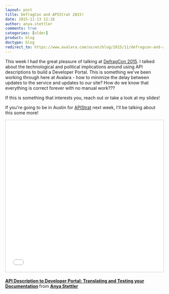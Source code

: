 ```yaml
---
layout: post
title: DefragCon and APIStrat 2015!
date: 2015-11-13 12:18
author: anya.stettler
comments: true
categories: [older]
product: blog
doctype: blog
redirect_to: https://www.avalara.com/us/en/blog/2015/11/defragcon-and-apistrat-2015.html
---
```

This week I had the great pleasure of talking at <a href="http://defragcon.com/">DefragCon 2015</a>. I talked about the technological and political implications around using API descriptions to build a Developer Portal. This is something we've been working through here at Avalara - how to minimize the delay between updates to the service and updates to our site? How do we know that everything is correct forever with no manual work???

If this is something that interests you, reach out or take a look at my slides!

If you're going to be in Austin for <a href="http://austin2015.apistrat.com/">APIStrat</a> next week, I'll be talking about this some more!

<iframe src="//www.slideshare.net/slideshow/embed_code/key/CM0pERuspeevIN" width="595" height="485" frameborder="0" marginwidth="0" marginheight="0" scrolling="no" style="border:1px solid #CCC; border-width:1px; margin-bottom:5px; max-width: 100%;" allowfullscreen> </iframe> 

<strong><a href="//www.slideshare.net/AnyaStettler/api-description-to-developer-portal-translating-and-testing-your-documentation">API Description to Developer Portal: Translating and Testing your Documentation</a> </strong> from <strong><a href="//www.slideshare.net/AnyaStettler">Anya Stettler</a></strong>
